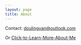 ```yaml
---
layout: page
title: About
---
```


Contact: doulingyan@outlook.com

Or [Click-to-Learn-More-About-Me](http://lingyea.xyz/me/)
